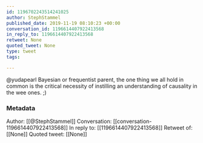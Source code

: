```yaml
---
id: 1196702243514241025
author: StephStammel
published_date: 2019-11-19 08:10:23 +00:00
conversation_id: 1196614407922413568
in_reply_to: 1196614407922413568
retweet: None
quoted_tweet: None
type: tweet
tags:

---
```


@yudapearl Bayesian or frequentist parent, the one thing we all hold in common is the critical necessity of instilling an understanding of causality in the wee ones. ;)

### Metadata

Author: [[@StephStammel]]
Conversation: [[conversation-1196614407922413568]]
In reply to: [[1196614407922413568]]
Retweet of: [[None]]
Quoted tweet: [[None]]
